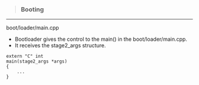 >### Booting

----
boot/loader/main.cpp
* Bootloader gives the control to the main() in the boot/loader/main.cpp.
* It receives the stage2_args structure.
```
extern "C" int
main(stage2_args *args)
{
	...
}
```

